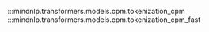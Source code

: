 :::mindnlp.transformers.models.cpm.tokenization_cpm
:::mindnlp.transformers.models.cpm.tokenization_cpm_fast